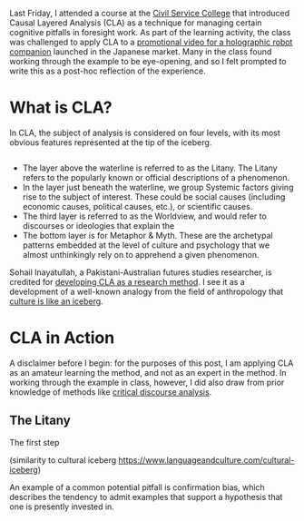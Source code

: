 

Last Friday, I attended a course at the [Civil Service College](https://www.csc.gov.sg/) that introduced Causal Layered Analysis (CLA) as a technique for managing certain cognitive pitfalls in foresight work. As part of the learning activity, the class was challenged to apply CLA to a [promotional video for a holographic robot companion](https://www.youtube.com/watch?v=nkcKaNqfykg) launched in the Japanese market. Many in the class found working through the example to be eye-opening, and so I felt prompted to write this as a post-hoc reflection of the experience. 

# What is CLA? 

In CLA, the subject of analysis is considered on four levels, with its most obvious features represented at the tip of the iceberg. 

<image>

- The layer above the waterline is referred to as the Litany. The Litany refers to the popularly known or official descriptions of a phenomenon. 
- In the layer just beneath the waterline, we group Systemic factors giving rise to the subject of interest. These could be social causes (including economic causes, political causes, etc.), or scientific causes. 
- The third layer is referred to as the Worldview, and would refer to discourses or ideologies that explain the 
- The bottom layer is for Metaphor & Myth. These are the archetypal patterns embedded at the level of culture and psychology that we almost unthinkingly rely on to apprehend a given phenomenon. 

Sohail Inayatullah, a Pakistani-Australian futures studies researcher, is credited for [developing CLA as a research method](http://www.cnid.cl/wp-content/uploads/2018/11/INAYATULLAH-Sohail.-Causal-layered-analysis.pdf). I see it as a development of a well-known analogy from the field of anthropology that [culture is like an iceberg](https://www.languageandculture.com/cultural-iceberg).

# CLA in Action

A disclaimer before I begin: for the purposes of this post, I am applying CLA as an amateur learning the method, and not as an expert in the method. In working through the example in class, however, I did also draw from prior knowledge of methods like [critical discourse analysis](https://en.wikipedia.org/wiki/Critical_discourse_analysis).

## The Litany

The first step 


(similarity to cultural iceberg https://www.languageandculture.com/cultural-iceberg)


An example of a common potential pitfall is confirmation bias, which describes the tendency to admit examples that support a hypothesis that one is presently invested in. 
